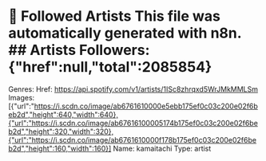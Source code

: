 # 🎵 Followed Artists  This file was automatically generated with n8n.  ## Artists  Followers: {"href":null,"total":2085854}
Genres: 
Href: https://api.spotify.com/v1/artists/1ISc8zhrqxd5WrJMkMMLSm
Images: [{"url":"https://i.scdn.co/image/ab6761610000e5ebb175ef0c03c200e02f6beb2d","height":640,"width":640},{"url":"https://i.scdn.co/image/ab67616100005174b175ef0c03c200e02f6beb2d","height":320,"width":320},{"url":"https://i.scdn.co/image/ab6761610000f178b175ef0c03c200e02f6beb2d","height":160,"width":160}]
Name: kamaitachi
Type: artist